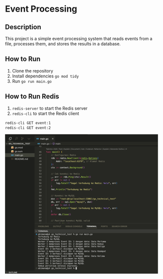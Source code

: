 # Event Processing

## Description

This project is a simple event processing system that reads events from a file, processes them, and stores the results in a database.

## How to Run

1. Clone the repository
2. Install dependencies `go mod tidy`
3. Run `go run main.go`

## How to Run Redis

1. `redis-server` to start the Redis server
2. `redis-cli` to start the Redis client

```
redis-cli GET event:1
redis-cli GET event:2
```

![alt text](image.png)

